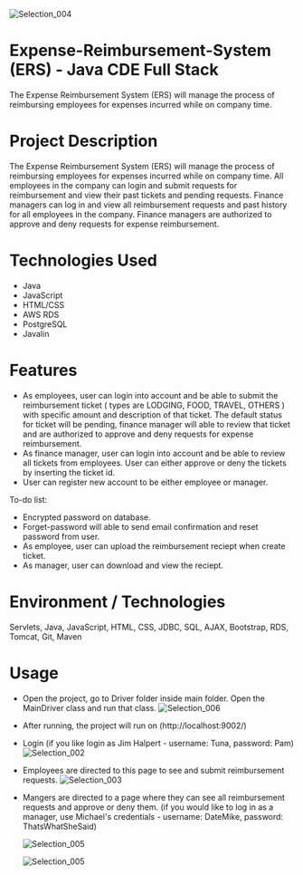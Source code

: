 ![Selection_004](https://user-images.githubusercontent.com/16307728/116435666-76b56d80-a800-11eb-8939-077c7aedb683.png)
# Expense-Reimbursement-System (ERS) - Java CDE Full Stack
The Expense Reimbursement System (ERS) will manage the process of reimbursing employees for expenses incurred while on company time. 

# Project Description
The Expense Reimbursement System (ERS) will manage the process of reimbursing employees for expenses incurred while on company time. All employees in the company can login and submit requests for reimbursement and view their past tickets and pending requests. Finance managers can log in and view all reimbursement requests and past history for all employees in the company. Finance managers are authorized to approve and deny requests for expense reimbursement.

# Technologies Used
* Java
* JavaScript
* HTML/CSS
* AWS RDS
* PostgreSQL
* Javalin

# Features
* As employees, user can login into account and be able to submit the reimbursement ticket ( types are LODGING, FOOD, TRAVEL, OTHERS ) with specific amount and   description of that ticket. The default status for ticket will be pending, finance manager will able to review that ticket and are authorized to approve and deny requests for expense reimbursement.
* As finance manager, user can login into account and be able to review all tickets from employees. User can either approve or deny the tickets by inserting the ticket id.
* User can register new account to be either employee or manager.

To-do list:

* Encrypted password on database.
* Forget-password will able to send email confirmation and reset password from user.
* As employee, user can upload the reimbursement reciept when create ticket.
* As manager, user can download and view the reciept.


# Environment / Technologies
Servlets, Java, JavaScript, HTML, CSS, JDBC, SQL, AJAX, Bootstrap, RDS, Tomcat, Git, Maven

# Usage

* Open the project, go to Driver folder inside main folder. Open the MainDriver class and run that class.
![Selection_006](https://user-images.githubusercontent.com/16307728/116434036-e7f42100-a7fe-11eb-9240-97273d8d00ba.png)

* After running, the project will run on (http://localhost:9002/)
* Login (if you like login as Jim Halpert - username: Tuna, password: Pam)
![Selection_002](https://user-images.githubusercontent.com/16307728/116434673-79639300-a7ff-11eb-983d-8d880110e8d1.png)

* Employees are directed to this page to see and submit reimbursement requests.
![Selection_003](https://user-images.githubusercontent.com/16307728/116435038-ce9fa480-a7ff-11eb-8807-ca8d6b55e51c.png)

* Mangers are directed to a page where they can see all reimbursement requests and approve or deny them. (if you would like to log in as 
  a manager, use Michael's credentials - username: DateMike, password: ThatsWhatSheSaid)
  
  ![Selection_005](https://user-images.githubusercontent.com/16307728/116435707-81700280-a800-11eb-8dec-b8c1f66addc3.png)

  
  ![Selection_005](https://user-images.githubusercontent.com/16307728/116435594-61404380-a800-11eb-9e5f-d63a1f18f1b7.png)



